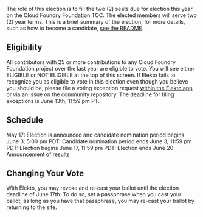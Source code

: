 The role of this election is to fill the two (2) seats due for election this year on the Cloud Foundry Foundation TOC. The elected members will serve two (2) year terms. This is a brief summary of the election; for more details, such as how to become a candidate, [see the README](https://github.com/cloudfoundry/community/tree/main/elections/2024/TOC#readme).

## Eligibility

All contributors with 25 or more contributions to any Cloud Foundry Foundation project over the last year are eligible to vote. You will see either ELIGIBLE or NOT ELIGIBLE at the top of this screen. If Elekto fails to recognize you as eligible to vote in this election even though you believe you should be, please file a voting exception request [within the Elekto app](https://elections.cloudfoundry.org/app/elections/2024---TOC/exception) or via an issue on the community repository. The deadline for filing exceptions is June 13th, 11:59 pm PT.

## Schedule

May 17: Election is announced and candidate nomination period begins
June 3, 5:00 pm PDT: Candidate nomination period ends
June 3, 11:59 pm PDT: Election begins
June 17, 11:59 pm PDT: Election ends
June 20: Announcement of results

## Changing Your Vote

With Elekto, you may revoke and re-cast your ballot until the election deadline of June 17th. To do so, set a passphrase when you cast your ballot; as long as you have that passphrase, you may re-cast your ballot by returning to the site.
